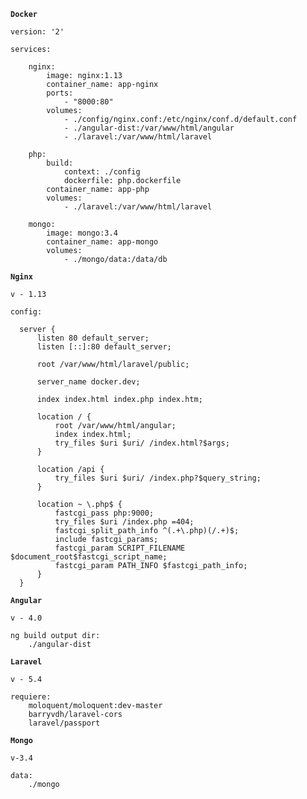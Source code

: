 **`Docker`**

	version: '2'

	services:

	    nginx:
	        image: nginx:1.13
	        container_name: app-nginx
	        ports:
	            - "8000:80"
	        volumes:
	            - ./config/nginx.conf:/etc/nginx/conf.d/default.conf
	            - ./angular-dist:/var/www/html/angular
	            - ./laravel:/var/www/html/laravel

	    php:
	        build:
	            context: ./config
	            dockerfile: php.dockerfile
	        container_name: app-php
	        volumes:
	            - ./laravel:/var/www/html/laravel

	    mongo:
	        image: mongo:3.4
	        container_name: app-mongo
	        volumes:
	            - ./mongo/data:/data/db


**`Nginx`**

	v - 1.13

    config:

      server {
          listen 80 default_server;
          listen [::]:80 default_server;

          root /var/www/html/laravel/public;

          server_name docker.dev;

          index index.html index.php index.htm;

          location / {
              root /var/www/html/angular;
              index index.html;
              try_files $uri $uri/ /index.html?$args;
          }

          location /api {
              try_files $uri $uri/ /index.php?$query_string;
          }

          location ~ \.php$ {
              fastcgi_pass php:9000;
              try_files $uri /index.php =404;
              fastcgi_split_path_info ^(.+\.php)(/.+)$;
              include fastcgi_params;
              fastcgi_param SCRIPT_FILENAME $document_root$fastcgi_script_name;
              fastcgi_param PATH_INFO $fastcgi_path_info;
          }
      }

**`Angular`**

    v - 4.0

    ng build output dir:
    	./angular-dist

**`Laravel`**

    v - 5.4

    requiere:
    	moloquent/moloquent:dev-master
		barryvdh/laravel-cors
		laravel/passport


**`Mongo`**

    v-3.4

    data:
    	./mongo
